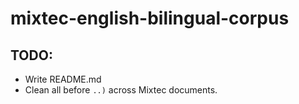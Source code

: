 # mixtec-english-bilingual-corpus

## TODO:
* Write README.md
* Clean all before ``..)`` across Mixtec documents.

